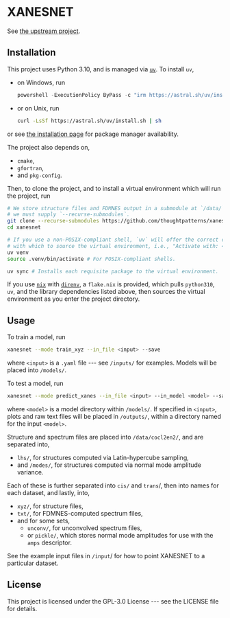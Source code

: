 # <strong>XANESNET</strong>

See [the upstream project](https://github.com/NewcastleRSE/xray-spectroscopy-ml).

## Installation

This project uses Python 3.10, and is managed via
[`uv`](https://docs.astral.sh/uv). To install `uv`,
* on Windows, run
  ```powershell
  powershell -ExecutionPolicy ByPass -c "irm https://astral.sh/uv/install.ps1 | iex"
  ```
* or on Unix, run
  ```bash
  curl -LsSf https://astral.sh/uv/install.sh | sh
  ```
or see
[the installation page](https://docs.astral.sh/uv/getting-started/installation)
for package manager availability.

The project also depends on,
* `cmake`,
* `gfortran`,
* and `pkg-config`.

Then, to clone the project, and to install a virtual environment which will run
the project, run
```bash
# We store structure files and FDMNES output in a submodule at `/data/`, so
# we must supply `--recurse-submodules`.
git clone --recurse-submodules https://github.com/thoughtpatterns/xanesnet
cd xanesnet

# If you use a non-POSIX-compliant shell, `uv` will offer the correct command
# with which to source the virtual environment, i.e., "Activate with: <command>".
uv venv
source .venv/bin/activate # For POSIX-compliant shells.

uv sync # Installs each requisite package to the virtual environment.
```

If you use [`nix`](https://nixos.wiki/wiki/Nix_package_manager) with
[`direnv`](https://direnv.net), a `flake.nix` is provided, which pulls
`python310`, `uv`, and the library dependencies listed above, then sources the
virtual environment as you enter the project directory.

## Usage

To train a model, run

```bash
xanesnet --mode train_xyz --in_file <input> --save
```
where `<input>` is a `.yaml` file --- see `/inputs/` for examples. Models will
be placed into `/models/`.

To test a model, run

```bash
xanesnet --mode predict_xanes --in_file <input> --in_model <model> --save
```
where `<model>` is a model directory within `/models/`. If specified in
`<input>`, plots and raw text files will be placed in `/outputs/`, within a
directory named for the input `<model>`.

Structure and spectrum files are placed into `/data/cocl2en2/`, and are
separated into,
- `lhs/`, for structures computed via Latin-hypercube sampling,
- and `/modes/`, for structures computed via normal mode amplitude variance.

Each of these is further separated into `cis/` and `trans`/, then into names
for each dataset, and lastly, into,
- `xyz/`, for structure files,
- `txt/`, for FDMNES-computed spectrum files,
- and for some sets,
  - `unconv/`, for unconvolved spectrum files,
  - or `pickle/`, which stores normal mode amplitudes for use with the `amps`
    descriptor.

See the example input files in `/input`/ for how to point XANESNET to a particular
dataset.

## License

This project is licensed under the GPL-3.0 License --- see the LICENSE file for
details.
